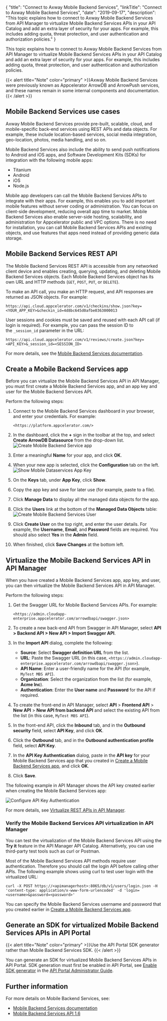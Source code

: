 {
    "title": "Connect to Axway Mobile Backend Services",
    "linkTitle": "Connect to Axway Mobile Backend Services",
    "date": "2019-09-17",
    "description": "This topic explains how to connect to Axway Mobile Backend Services from API Manager to virtualize Mobile Backend Services APIs in your API Catalog and add an extra layer of security for your apps. For example, this includes adding quota, threat protection, and user authentication and authorization policies."
}

This topic explains how to connect to Axway Mobile Backend Services from API Manager to virtualize Mobile Backend Services APIs in your API Catalog and add an extra layer of security for your apps. For example, this includes adding quota, threat protection, and user authentication and authorization policies.

{{< alert title="Note" color="primary" >}}Axway Mobile Backend Services were previously known as Appcelerator ArrowDB and ArrowPush services, and these names remain in some internal components and documentation.{{< /alert >}}

## Mobile Backend Services use cases

Axway Mobile Backend Services provide pre-built, scalable, cloud, and mobile-specific back-end services using REST APIs and data objects. For example, these include location-based services, social media integration, geo-location, photos, media handling, and so on.

Mobile Backend Services also include the ability to send push notifications to Android and iOS apps, and Software Development Kits (SDKs) for integration with the following mobile apps:

* Titanium
* Android
* iOS
* Node.js

Mobile app developers can call the Mobile Backend Services APIs to integrate with their apps. For example, this enables you to add important mobile features without server coding or administration. You can focus on client-side development, reducing overall app time to market. Mobile Backend Services also enable server-side hosting, scalability, and administration for Appcelerator public and VPC options. There is no need for installation, you can call Mobile Backend Services APIs and existing objects, and use features that apps need instead of providing generic data storage.

## Mobile Backend Services REST API

The Mobile Backend Services REST API is accessible from any networked client device and enables creating, querying, updating, and deleting Mobile Backend Services objects. Each Mobile Backend Services object has its own URL and HTTP methods (`GET`, `POST`, `PUT`, or `DELETE`).

To make an API call, you make an HTTP request, and API responses are returned as JSON objects. For example:

```
https://api.cloud.appcelerator.com/v1/checkins/show.json?key=<YOUR_APP_KEY>&checkin_id=4d8bc645d0afbe0363000013
```

User sessions and cookies must be saved and reused with each API call (if login is required). For example, you can pass the session ID to the `_session_id` parameter in the URL:

```
https://api.cloud.appcelerator.com/v1/reviews/create.json?key=<API_KEY>&_session_id=<SESSION_ID>
```

For more details, see the [Mobile Backend Services documentation](/bundle/Mobile_Backend_Services_allOS_en/).

## Create a Mobile Backend Services app

Before you can virtualize the Mobile Backend Services API in API Manager, you must first create a Mobile Backend Services app, and an app key and user for the Mobile Backend Services API.

Perform the following steps:

1. Connect to the Mobile Backend Services dashboard in your browser, and enter your credentials. For example:

    ```
    <https://platform.appcelerator.com/>
    ```

2. In the dashboard, click the **+** sign in the toolbar at the top, and select **Create ArrowDB Datasource** from the drop-down list.
    ![Create Mobile Backend Service app](/Images/docbook/images/api_mgmt/mbs_create_datasource.png)
3. Enter a meaningful **Name** for your app, and click **OK**.
4. When your new app is selected, click the **Configuration** tab on the left.
    ![Show Mobile Dataservices App Key](/Images/docbook/images/api_mgmt/mbs_show_app_key.png)
5. On the **Keys** tab, under **App Key**, click **Show**.
6. Copy the app key and save for later use (for example, paste to a file).
7. Click **Manage Data** to display all the managed data objects for the app.
8. Click the **Users** link at the bottom of the **Managed Data Objects** table:
    ![Create Mobile Backend Services User](/Images/docbook/images/api_mgmt/mbs_create_user.png)
9. Click **Create User** on the top right, and enter the user details. For example, the **Username**, **Email**, and **Password** fields are required. You should also select **Yes** in the **Admin** field.
10. When finished, click **Save Changes** at the bottom left.

## Virtualize the Mobile Backend Services API in API Manager

When you have created a Mobile Backend Services app, app key, and user, you can then virtualize the Mobile Backend Services API in API Manager.

Perform the following steps:

1. Get the Swagger URL for Mobile Backend Services APIs. For example:

    ```
    <https://admin.cloudapp-enterprise.appcelerator.com/arrowdbapi/swagger.json>
    ```

2. To create a new back-end API from Swagger in API Manager, select **API > Backend API > New API > Import Swagger API**.
3. In the **Import API** dialog, complete the following:
    * **Source**: Select **Swagger definition URL** from the list.
    * **URL**: Paste the Swagger URL (in this case, `<https://admin.cloudapp-enterprise.appcelerator.com/arrowdbapi/swagger.json>`).
    * **API Name**: Enter a user-friendly name for the API (for example, `MyTest MBS API`).
    * **Organization**: Select the organization from the list (for example, **Acme Inc**).
    * **Authentication**: Enter the **User name** and **Password** for the API if required.
4. To create the front-end in API Manager, select **API** > **Frontend API** > **New API** > **New API from backend API** and select the existing API from the list (in this case, `MyTest MBS API`).
5. In the front-end API, click the **Inbound** tab, and in the **Outbound security** field, select **API Key**, and click **OK**.
6. Click the **Outbound** tab, and in the **Outbound authentication profile** field, select **API Key**.
7. In the **API Key Authentication** dialog, paste in the **API key** for your Mobile Backend Services app that you created in [Create a Mobile Backend Services app](#Create), and click **OK**.
8. Click **Save**.

The following example in API Manager shows the API key created earlier when creating the Mobile Backend Services app:

![Configure API Key Authentication](/Images/docbook/images/api_mgmt/mbs_frontend_app_key.png)

For more details, see [Virtualize REST APIs in API Manager](api_mgmt_virtualize_web.htm).

### Verify the Mobile Backend Services API virtualization in API Manager

You can test the virtualization of the Mobile Backend Services API using the **Try it** feature in the API Manager API Catalog. Alternatively, you can use third-party test tools such as curl or Postman.

Most of the Mobile Backend Services API methods require user authentication. Therefore you should call the login API before calling other APIs. The following example shows using curl to test user login with the virtualized URL:

```
curl -X POST https://<apimanagerhost>:8065/db/v1/users/login.json -H 'content-type: application/x-www-form-urlencoded' -d 'login=<username>&password=<password>'
```

You can specify the Mobile Backend Services username and password that you created earlier in [Create a Mobile Backend Services app](#Create).

## Generate an SDK for virtualized Mobile Backend Services APIs in API Portal

{{< alert title="Note" color="primary" >}}Use the API Portal SDK generator rather than Mobile Backend Services SDK. {{< /alert >}}

You can generate an SDK for virtualized Mobile Backend Services APIs in API Portal. SDK generation must first be enabled in API Portal, see [Enable SDK generator](/csh?context=2000&product=prod-api-portal-77) in the [API Portal Administrator Guide](/bundle/APIPortal_77_AdministratorGuide_allOS_en_HTML5).

## Further information

For more details on Mobile Backend Services, see:

* [Mobile Backend Services documentation](/bundle/Mobile_Backend_Services_allOS_en/)
* [Mobile Backend Services API 1.6](http://apidocs.axway.com/swagger-ui/index.html?productname=MobileBackendServices&productversion=1.6.0&filename=arrow-db-swagger.json)
